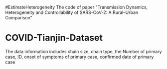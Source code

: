 #EstimateHeterogeneity 
The code of paper "Transmission Dynamics, Heterogeneity and Controllability of SARS-CoV-2: A Rural–Urban Comparison"


# COVID-Tianjin-Dataset
The data information includes chain size, chain type, the Number of primary case, ID, onset of symptoms of primary case, confirmed date of primary case
